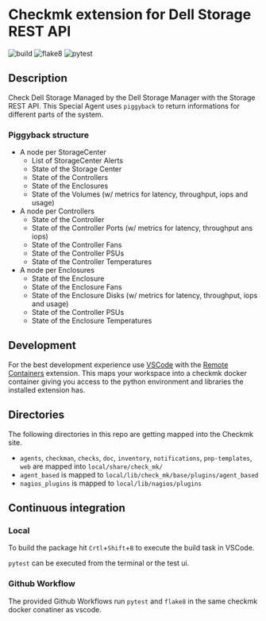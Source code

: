 # Checkmk extension for Dell Storage REST API

![build](https://github.com/jiuka/checkmk_dell_storage/workflows/build/badge.svg)
![flake8](https://github.com/jiuka/checkmk_dell_storage/workflows/Lint/badge.svg)
![pytest](https://github.com/jiuka/checkmk_dell_storage/workflows/pytest/badge.svg)

## Description

Check Dell Storage Managed by the Dell Storage Manager with the Storage REST API. This Special Agent uses `piggyback` to return informations for different parts of the system.

### Piggyback structure

 * A node per StorageCenter
   * List of StorageCenter Alerts
   * State of the Storage Center
   * State of the Controllers
   * State of the Enclosures
   * State of the Volumes (w/ metrics for latency, throughput, iops and usage)
 * A node per Controllers
   * State of the Controller
   * State of the Controller Ports (w/ metrics for latency, throughput ans iops)
   * State of the Controller Fans
   * State of the Controller PSUs
   * State of the Controller Temperatures
 * A node per Enclosures
   * State of the Enclosure
   * State of the Enclosure Fans
   * State of the Enclosure Disks (w/ metrics for latency, throughput, iops and usage)
   * State of the Controller PSUs
   * State of the Enclosure Temperatures

## Development

For the best development experience use [VSCode](https://code.visualstudio.com/) with the [Remote Containers](https://marketplace.visualstudio.com/items?itemName=ms-vscode-remote.remote-containers) extension. This maps your workspace into a checkmk docker container giving you access to the python environment and libraries the installed extension has.

## Directories

The following directories in this repo are getting mapped into the Checkmk site.

* `agents`, `checkman`, `checks`, `doc`, `inventory`, `notifications`, `pnp-templates`, `web` are mapped into `local/share/check_mk/`
* `agent_based` is mapped to `local/lib/check_mk/base/plugins/agent_based`
* `nagios_plugins` is mapped to `local/lib/nagios/plugins`

## Continuous integration
### Local

To build the package hit `Crtl`+`Shift`+`B` to execute the build task in VSCode.

`pytest` can be executed from the terminal or the test ui.

### Github Workflow

The provided Github Workflows run `pytest` and `flake8` in the same checkmk docker conatiner as vscode.